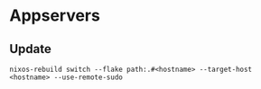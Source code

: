 # Appservers

## Update
```
nixos-rebuild switch --flake path:.#<hostname> --target-host <hostname> --use-remote-sudo 
```
